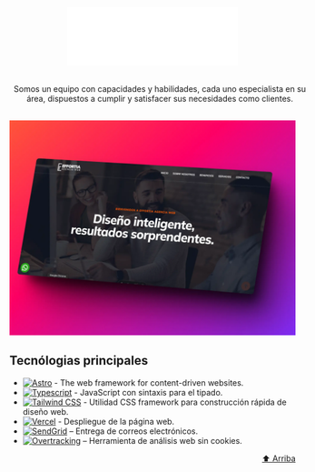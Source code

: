 <a name="readme-top"></a>

<div align="center">

<a href="https://github.com/midudev/la-velada-web-oficial">
  <img width="300px" src="./public/effortia-logo-white.png" alt="Logo" width="800" />
</a>

<div style="width:60ch; margin-block:30px">
Somos un equipo con capacidades y habilidades, cada uno especialista en su área, dispuestos a cumplir y satisfacer sus necesidades como clientes.
</div>

<img  src="./public/readme-image.webp" alt="Logo" width="800" />

</div>



##  Tecnólogias principales
- [![Astro][astro-badge]][astro-url] - The web framework for content-driven websites.
- [![Typescript][typescript-badge]][typescript-url] - JavaScript con sintaxis para el tipado.
- [![Tailwind CSS][tailwind-badge]][tailwind-url] - Utilidad CSS framework para construcción rápida de diseño web.
- [![Vercel][vercel-badge]][vercel-url] - Despliegue de la página web.
- [![SendGrid][sendgrid-badge]][sendgrid-url] – Entrega de correos electrónicos.
- [![Overtracking][overtracking-badge]][overtracking-url] – Herramienta de análisis web sin cookies.

<p align="right"><a href="#readme-top">⬆️ Arriba</a></p>





[astro-url]: https://astro.build/
[astro-badge]: https://img.shields.io/badge/Astro-fff?style=for-the-badge&logo=astro&logoColor=bd303a&color=352563

[typescript-url]: https://www.typescriptlang.org/
[typescript-badge]: https://img.shields.io/badge/Typescript-007ACC?style=for-the-badge&logo=typescript&logoColor=white&color=blue

[tailwind-url]: https://tailwindcss.com/
[tailwind-badge]: https://img.shields.io/badge/Tailwind-ffffff?style=for-the-badge&logo=tailwindcss&logoColor=38bdf8

[vercel-badge]: https://img.shields.io/badge/Vercel-000000?style=for-the-badge&logo=vercel&logoColor=ffffff
[vercel-url]: https://vercel.com/

[sendgrid-badge]: https://img.shields.io/badge/SendGrid-1A82E2?style=for-the-badge
[sendgrid-url]:https://sendgrid.com/

[overtracking-badge]: https://img.shields.io/badge/overtracking-11DBC1?style=for-the-badge
[overtracking-url]: https://overtracking.com/
